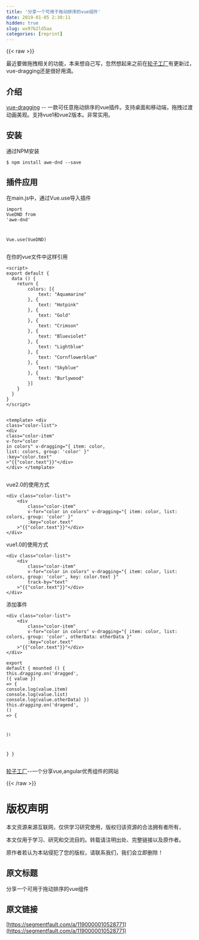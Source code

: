 ```yaml
---
title: '分享一个可用于拖动排序的vue组件' 
date: 2019-01-05 2:30:11
hidden: true
slug: wx97b2ld5aa
categories: [reprint]
---
```


{{< raw >}}

                    
<p>最近要做拖拽相关的功能，本来想自己写，忽然想起来之前在<a href="http://www.wheelsfactory.cn/" rel="nofollow noreferrer" target="_blank">轮子工厂</a>有更新过，vue-dragging还是很好用滴。</p>
<h2 id="articleHeader0">介绍</h2>
<p><a href="http://www.wheelsfactory.cn/#/detail?id=13" rel="nofollow noreferrer" target="_blank">vue-dragging</a> -- 一款可任意拖动排序的vue插件。支持桌面和移动端，拖拽过渡动画美观。支持vue1和vue2版本。非常实用。</p>
<h2 id="articleHeader1">安装</h2>
<p>通过NPM安装</p>
<div class="widget-codetool" style="display:none;">
      <div class="widget-codetool--inner">
      <span class="selectCode code-tool" data-toggle="tooltip" data-placement="top" title="" data-original-title="全选"></span>
      <span type="button" class="copyCode code-tool" data-toggle="tooltip" data-placement="top" data-clipboard-text="$ npm install awe-dnd --save
" title="" data-original-title="复制"></span>
      <span type="button" class="saveToNote code-tool" data-toggle="tooltip" data-placement="top" title="" data-original-title="放进笔记"></span>
      </div>
      </div><pre class="hljs sql"><code>$ npm <span class="hljs-keyword">install</span> awe-dnd <span class="hljs-comment">--save</span>
</code></pre>
<h2 id="articleHeader2">插件应用</h2>
<p>在main.js中，通过Vue.use导入插件</p>
<div class="widget-codetool" style="display:none;">
      <div class="widget-codetool--inner">
      <span class="selectCode code-tool" data-toggle="tooltip" data-placement="top" title="" data-original-title="全选"></span>
      <span type="button" class="copyCode code-tool" data-toggle="tooltip" data-placement="top" data-clipboard-text="import VueDND from 'awe-dnd'

Vue.use(VueDND)
" title="" data-original-title="复制"></span>
      <span type="button" class="saveToNote code-tool" data-toggle="tooltip" data-placement="top" title="" data-original-title="放进笔记"></span>
      </div>
      </div><pre class="hljs clean"><code><span class="hljs-keyword">import</span> VueDND <span class="hljs-keyword">from</span> <span class="hljs-string">'awe-dnd'</span>

Vue.use(VueDND)
</code></pre>
<p>在你的vue文件中这样引用</p>
<div class="widget-codetool" style="display:none;">
      <div class="widget-codetool--inner">
      <span class="selectCode code-tool" data-toggle="tooltip" data-placement="top" title="" data-original-title="全选"></span>
      <span type="button" class="copyCode code-tool" data-toggle="tooltip" data-placement="top" data-clipboard-text="<script>
export default {
  data () {
    return {
        colors: [{
            text: &quot;Aquamarine&quot;
        }, {
            text: &quot;Hotpink&quot;
        }, {
            text: &quot;Gold&quot;
        }, {
            text: &quot;Crimson&quot;
        }, {
            text: &quot;Blueviolet&quot;
        }, {
            text: &quot;Lightblue&quot;
        }, {
            text: &quot;Cornflowerblue&quot;
        }, {
            text: &quot;Skyblue&quot;
        }, {
            text: &quot;Burlywood&quot;
        }]
    }
  }
}
</script>

<template>
  <div class=&quot;color-list&quot;>
      <div 
          class=&quot;color-item&quot; 
          v-for=&quot;color in colors&quot; v-dragging=&quot;{ item: color, list: colors, group: 'color' }&quot;
          :key=&quot;color.text&quot;
      >"{{"color.text"}}"</div>
  </div>
</template>
" title="" data-original-title="复制"></span>
      <span type="button" class="saveToNote code-tool" data-toggle="tooltip" data-placement="top" title="" data-original-title="放进笔记"></span>
      </div>
      </div><pre class="hljs applescript"><code>&lt;<span class="hljs-keyword">script</span>&gt;
export default {
  data () {
<span class="hljs-built_in">    return</span> {
        colors: [{
            <span class="hljs-built_in">text</span>: <span class="hljs-string">"Aquamarine"</span>
        }, {
            <span class="hljs-built_in">text</span>: <span class="hljs-string">"Hotpink"</span>
        }, {
            <span class="hljs-built_in">text</span>: <span class="hljs-string">"Gold"</span>
        }, {
            <span class="hljs-built_in">text</span>: <span class="hljs-string">"Crimson"</span>
        }, {
            <span class="hljs-built_in">text</span>: <span class="hljs-string">"Blueviolet"</span>
        }, {
            <span class="hljs-built_in">text</span>: <span class="hljs-string">"Lightblue"</span>
        }, {
            <span class="hljs-built_in">text</span>: <span class="hljs-string">"Cornflowerblue"</span>
        }, {
            <span class="hljs-built_in">text</span>: <span class="hljs-string">"Skyblue"</span>
        }, {
            <span class="hljs-built_in">text</span>: <span class="hljs-string">"Burlywood"</span>
        }]
    }
  }
}
&lt;/<span class="hljs-keyword">script</span>&gt;

&lt;template&gt;
  &lt;<span class="hljs-keyword">div</span> <span class="hljs-built_in">class</span>=<span class="hljs-string">"color-list"</span>&gt;
      &lt;<span class="hljs-keyword">div</span> 
          <span class="hljs-built_in">class</span>=<span class="hljs-string">"color-item"</span> 
          v-<span class="hljs-keyword">for</span>=<span class="hljs-string">"color in colors"</span> v-dragging=<span class="hljs-string">"{ item: color, list: colors, group: 'color' }"</span>
          :key=<span class="hljs-string">"color.text"</span>
      &gt;"{{"color.<span class="hljs-built_in">text</span>"}}"&lt;/<span class="hljs-keyword">div</span>&gt;
  &lt;/<span class="hljs-keyword">div</span>&gt;
&lt;/template&gt;
</code></pre>
<p>vue2.0的使用方式</p>
<div class="widget-codetool" style="display:none;">
      <div class="widget-codetool--inner">
      <span class="selectCode code-tool" data-toggle="tooltip" data-placement="top" title="" data-original-title="全选"></span>
      <span type="button" class="copyCode code-tool" data-toggle="tooltip" data-placement="top" data-clipboard-text="<div class=&quot;color-list&quot;>
    <div 
        class=&quot;color-item&quot; 
        v-for=&quot;color in colors&quot; v-dragging=&quot;{ item: color, list: colors, group: 'color' }&quot;
        :key=&quot;color.text&quot;
    >"{{"color.text"}}"</div>
</div>
" title="" data-original-title="复制"></span>
      <span type="button" class="saveToNote code-tool" data-toggle="tooltip" data-placement="top" title="" data-original-title="放进笔记"></span>
      </div>
      </div><pre class="hljs applescript"><code>&lt;<span class="hljs-keyword">div</span> <span class="hljs-built_in">class</span>=<span class="hljs-string">"color-list"</span>&gt;
    &lt;<span class="hljs-keyword">div</span> 
        <span class="hljs-built_in">class</span>=<span class="hljs-string">"color-item"</span> 
        v-<span class="hljs-keyword">for</span>=<span class="hljs-string">"color in colors"</span> v-dragging=<span class="hljs-string">"{ item: color, list: colors, group: 'color' }"</span>
        :key=<span class="hljs-string">"color.text"</span>
    &gt;"{{"color.<span class="hljs-built_in">text</span>"}}"&lt;/<span class="hljs-keyword">div</span>&gt;
&lt;/<span class="hljs-keyword">div</span>&gt;
</code></pre>
<p>vue1.0的使用方式</p>
<div class="widget-codetool" style="display:none;">
      <div class="widget-codetool--inner">
      <span class="selectCode code-tool" data-toggle="tooltip" data-placement="top" title="" data-original-title="全选"></span>
      <span type="button" class="copyCode code-tool" data-toggle="tooltip" data-placement="top" data-clipboard-text="<div class=&quot;color-list&quot;>
    <div 
        class=&quot;color-item&quot; 
        v-for=&quot;color in colors&quot; v-dragging=&quot;{ item: color, list: colors, group: 'color', key: color.text }&quot;
        track-by=&quot;text&quot;
    >"{{"color.text"}}"</div>
</div>" title="" data-original-title="复制"></span>
      <span type="button" class="saveToNote code-tool" data-toggle="tooltip" data-placement="top" title="" data-original-title="放进笔记"></span>
      </div>
      </div><pre class="hljs applescript"><code>&lt;<span class="hljs-keyword">div</span> <span class="hljs-built_in">class</span>=<span class="hljs-string">"color-list"</span>&gt;
    &lt;<span class="hljs-keyword">div</span> 
        <span class="hljs-built_in">class</span>=<span class="hljs-string">"color-item"</span> 
        v-<span class="hljs-keyword">for</span>=<span class="hljs-string">"color in colors"</span> v-dragging=<span class="hljs-string">"{ item: color, list: colors, group: 'color', key: color.text }"</span>
        track-<span class="hljs-keyword">by</span>=<span class="hljs-string">"text"</span>
    &gt;"{{"color.<span class="hljs-built_in">text</span>"}}"&lt;/<span class="hljs-keyword">div</span>&gt;
&lt;/<span class="hljs-keyword">div</span>&gt;</code></pre>
<p>添加事件</p>
<div class="widget-codetool" style="display:none;">
      <div class="widget-codetool--inner">
      <span class="selectCode code-tool" data-toggle="tooltip" data-placement="top" title="" data-original-title="全选"></span>
      <span type="button" class="copyCode code-tool" data-toggle="tooltip" data-placement="top" data-clipboard-text="<div class=&quot;color-list&quot;>
    <div 
        class=&quot;color-item&quot; 
        v-for=&quot;color in colors&quot; v-dragging=&quot;{ item: color, list: colors, group: 'color', otherData: otherData }&quot;
        :key=&quot;color.text&quot;
    >"{{"color.text"}}"</div>
</div>
" title="" data-original-title="复制"></span>
      <span type="button" class="saveToNote code-tool" data-toggle="tooltip" data-placement="top" title="" data-original-title="放进笔记"></span>
      </div>
      </div><pre class="hljs applescript"><code>&lt;<span class="hljs-keyword">div</span> <span class="hljs-built_in">class</span>=<span class="hljs-string">"color-list"</span>&gt;
    &lt;<span class="hljs-keyword">div</span> 
        <span class="hljs-built_in">class</span>=<span class="hljs-string">"color-item"</span> 
        v-<span class="hljs-keyword">for</span>=<span class="hljs-string">"color in colors"</span> v-dragging=<span class="hljs-string">"{ item: color, list: colors, group: 'color', otherData: otherData }"</span>
        :key=<span class="hljs-string">"color.text"</span>
    &gt;"{{"color.<span class="hljs-built_in">text</span>"}}"&lt;/<span class="hljs-keyword">div</span>&gt;
&lt;/<span class="hljs-keyword">div</span>&gt;
</code></pre>
<div class="widget-codetool" style="display:none;">
      <div class="widget-codetool--inner">
      <span class="selectCode code-tool" data-toggle="tooltip" data-placement="top" title="" data-original-title="全选"></span>
      <span type="button" class="copyCode code-tool" data-toggle="tooltip" data-placement="top" data-clipboard-text="export default {
  mounted () {
    this.$dragging.$on('dragged', ({ value }) => {
      console.log(value.item)
      console.log(value.list)
      console.log(value.otherData)
    })
    this.$dragging.$on('dragend', () => {
        
    })
  }
}
" title="" data-original-title="复制"></span>
      <span type="button" class="saveToNote code-tool" data-toggle="tooltip" data-placement="top" title="" data-original-title="放进笔记"></span>
      </div>
      </div><pre class="hljs coffeescript"><code><span class="hljs-keyword">export</span> <span class="hljs-keyword">default</span> {
  mounted () {
    <span class="hljs-keyword">this</span>.$dragging.$<span class="hljs-literal">on</span>(<span class="hljs-string">'dragged'</span>, <span class="hljs-function"><span class="hljs-params">({ value })</span> =&gt;</span> {
      <span class="hljs-built_in">console</span>.log(value.item)
      <span class="hljs-built_in">console</span>.log(value.list)
      <span class="hljs-built_in">console</span>.log(value.otherData)
    })
    <span class="hljs-keyword">this</span>.$dragging.$<span class="hljs-literal">on</span>(<span class="hljs-string">'dragend'</span>, <span class="hljs-function"><span class="hljs-params">()</span> =&gt;</span> {
        
    })
  }
}
</code></pre>
<p><a href="http://www.wheelsfactory.cn/" rel="nofollow noreferrer" target="_blank">轮子工厂</a>--一个分享vue,angular优秀组件的网站</p>

                
{{< /raw >}}

# 版权声明
本文资源来源互联网，仅供学习研究使用，版权归该资源的合法拥有者所有，

本文仅用于学习、研究和交流目的。转载请注明出处、完整链接以及原作者。

原作者若认为本站侵犯了您的版权，请联系我们，我们会立即删除！

## 原文标题
分享一个可用于拖动排序的vue组件

## 原文链接
[https://segmentfault.com/a/1190000010528771](https://segmentfault.com/a/1190000010528771)

